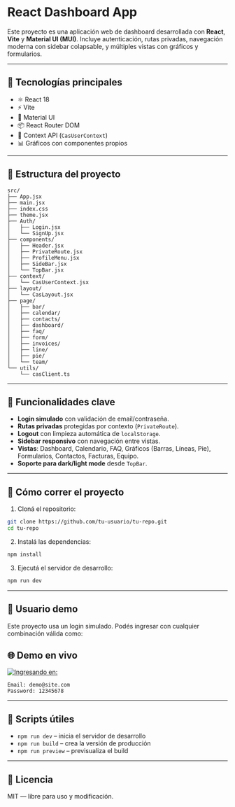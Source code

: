 # React Dashboard App

Este proyecto es una aplicación web de dashboard desarrollada con **React**, **Vite** y **Material UI (MUI)**. Incluye autenticación, rutas privadas, navegación moderna con sidebar colapsable, y múltiples vistas con gráficos y formularios.

---

## 🧱 Tecnologías principales

- ⚛️ React 18
- ⚡ Vite
- 🎨 Material UI
- 📦 React Router DOM
- 🧠 Context API (`CasUserContext`)
- 📊 Gráficos con componentes propios

---

## 📂 Estructura del proyecto

```
src/
├── App.jsx
├── main.jsx
├── index.css
├── theme.jsx
├── Auth/
│   ├── Login.jsx
│   └── SignUp.jsx
├── components/
│   ├── Header.jsx
│   ├── PrivateRoute.jsx
│   ├── ProfileMenu.jsx
│   ├── SideBar.jsx
│   └── TopBar.jsx
├── context/
│   └── CasUserContext.jsx
├── layout/
│   └── CasLayout.jsx
├── page/
│   ├── bar/
│   ├── calendar/
│   ├── contacts/
│   ├── dashboard/
│   ├── faq/
│   ├── form/
│   ├── invoices/
│   ├── line/
│   ├── pie/
│   └── team/
└── utils/
    └── casClient.ts
```

---

## 🔐 Funcionalidades clave

- **Login simulado** con validación de email/contraseña.
- **Rutas privadas** protegidas por contexto (`PrivateRoute`).
- **Logout** con limpieza automática de `localStorage`.
- **Sidebar responsivo** con navegación entre vistas.
- **Vistas**: Dashboard, Calendario, FAQ, Gráficos (Barras, Líneas, Pie), Formularios, Contactos, Facturas, Equipo.
- **Soporte para dark/light mode** desde `TopBar`.

---

## 🚀 Cómo correr el proyecto

1. Cloná el repositorio:

```bash
git clone https://github.com/tu-usuario/tu-repo.git
cd tu-repo
```

2. Instalá las dependencias:

```bash
npm install
```

3. Ejecutá el servidor de desarrollo:

```bash
npm run dev
```

---

## 👤 Usuario demo

Este proyecto usa un login simulado. Podés ingresar con cualquier combinación válida como:

## 🌐 Demo en vivo

[![Ingresando en:](https://img.shields.io/badge/GitHub%20Pages-Dashboard-blue?logo=github)](https://jorge-r-rodriguez.github.io/dashboard/)


```
Email: demo@site.com
Password: 12345678
```

---

## 🧪 Scripts útiles

- `npm run dev` – inicia el servidor de desarrollo
- `npm run build` – crea la versión de producción
- `npm run preview` – previsualiza el build

---

## 📄 Licencia

MIT — libre para uso y modificación.
